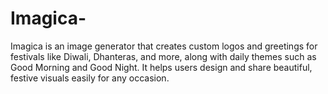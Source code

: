 # Imagica-
Imagica is an  image generator that creates custom logos and greetings for festivals like Diwali, Dhanteras, and more, along with daily themes such as Good Morning and Good Night. It helps users design and share beautiful, festive visuals easily for any occasion.
